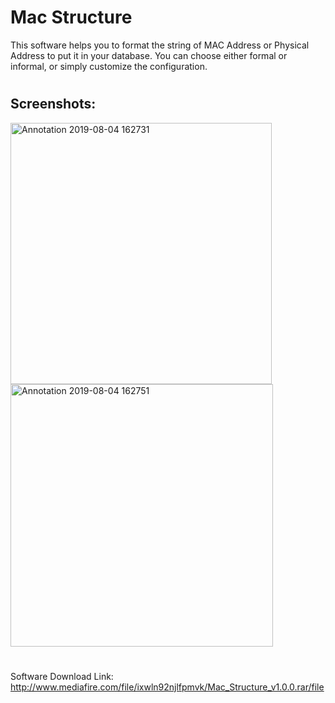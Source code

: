 Mac Structure
===================================
This software helps you to format the string of MAC Address or Physical Address to put it in your database. You can choose either formal or informal, or simply customize the configuration.

#

## Screenshots:
<img width="418" alt="Annotation 2019-08-04 162731" src="https://user-images.githubusercontent.com/47683574/62421534-e94df380-b6d5-11e9-80b8-3d3abfe0ddea.png">
<img width="420" alt="Annotation 2019-08-04 162751" src="https://user-images.githubusercontent.com/47683574/62421554-1a2e2880-b6d6-11e9-99bd-25b576b8b2ce.png">

#

Software Download Link: http://www.mediafire.com/file/ixwln92njlfpmvk/Mac_Structure_v1.0.0.rar/file
